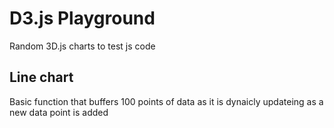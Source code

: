 # D3.js  Playground

Random 3D.js charts to test js code

## Line chart
Basic function that buffers 100 points of data as it is dynaicly updateing as a new data point is added